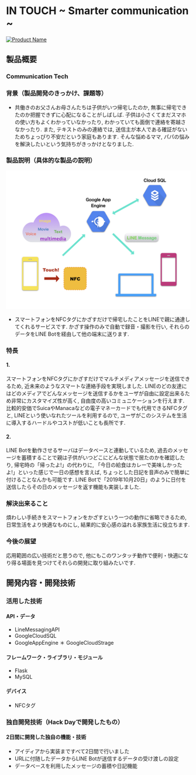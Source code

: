 # IN TOUCH ~ Smarter communication ~

[![Product Name](image.png)](https://www.youtube.com/watch?v=G5rULR53uMk)

## 製品概要
### Communication Tech 

### 背景（製品開発のきっかけ、課題等）
- 共働きのお父さんお母さんたちは子供がいつ帰宅したのか, 無事に帰宅できたのか把握できずに心配になることがしばしば. 子供は小さくてまだスマホの使い方もよくわかっていなかったり, わかっていても面倒で連絡を寄越さなかったり. また, テキストのみの連絡では, 送信主が本人である確証がないためちょっぴり不安だという家庭もあります.
そんな悩めるママ, パパの悩みを解決したいという気持ちがきっかけとなりました.

### 製品説明（具体的な製品の説明）
![Product Name](ng_1910_explain.jpeg)
- スマートフォンをNFCタグにかざすだけで帰宅したことをLINEで親に通達してくれるサービスです. かざす操作のみで自動で録音・撮影を行い, それらのデータをLINE Botを経由して他の端末に送ります. 

### 特長

#### 1. 
スマートフォンをNFCタグにかざすだけでマルチメディアメッセージを送信できるため, 近未来のようなスマートな連絡手段を実現しました. LINEのどの友達にはどのメディアでどんなメッセージを送信するかをユーザが自由に設定出来るため非常にカスタマイズ性が高く, 自由度の高いコミュニケーションを行えます. 比較的安価でSuicaやManacaなどの電子マネーカードでも代用できるNFCタグと, LINEという使いなれたツールを利用するので, ユーザがこのシステムを生活に導入するハードルやコストが低いことも長所です.

#### 2. 
LINE Botを動作させるサーバはデータベースと連動しているため, 過去のメッセージを蓄積することで親は子供がいつどこにどんな状態で居たのかを確認したり, 帰宅時の「帰ったよ!」の代わりに, 「今日の給食はカレーで美味しかったよ!」といった感じで一日の感想を言えば, ちょっとした日記を音声のみで簡単に付けることなんかも可能です. LINE Botで「2019年10月20日」のように日付を送信したらその日のメッセージを返す機能も実装しました.

### 解決出来ること
煩わしい手続きをスマートフォンをかざすという一つの動作に省略できるため, 日常生活をより快適なものにし, 結果的に安心感の溢れる家族生活に役立ちます.

### 今後の展望
応用範囲の広い技術だと思うので, 他にもこのワンタッチ動作で便利・快適になり得る場面を見つけてそれらの開発に取り組みたいです.


## 開発内容・開発技術
### 活用した技術
#### API・データ
* LineMessagingAPI
* GoogleCloudSQL
* GoogleAppEngine
＊ GoogleCloudStrage

#### フレームワーク・ライブラリ・モジュール
* Flask
* MySQL

#### デバイス
* NFCタグ

### 独自開発技術（Hack Dayで開発したもの）
#### 2日間に開発した独自の機能・技術
* アイディアから実装まですべて2日間で行いました
* URLに付随したデータからLINE Botが送信するデータの受け渡しの設定
* データベースを利用したメッセージの蓄積や日記機能
